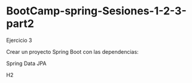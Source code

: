# BootCamp-spring-Sesiones-1-2-3-part2

Ejercicio 3

Crear un proyecto Spring Boot con las dependencias:

Spring Data JPA

H2
